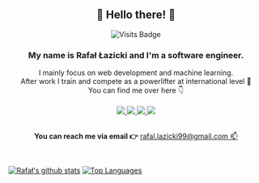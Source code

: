 <!--
**Raff-dev/Raff-dev** is a ✨ _special_ ✨ repository because its `README.md` (this file) appears on your GitHub profile.


-->
<h2 align="center">
👋 Hello there! 👋
</h2>

<div align="center">
  
  ![Visits Badge](https://badges.pufler.dev/visits/Raff-dev/Raff-dev?style=for-the-badge)</br>
  <h3>My name is <b>Rafał Łazicki</b> and I'm a software engineer.</h3>
  I mainly focus on web development and machine learning.</br>
  After work I train and compete as a powerlifter at international level 🥇</br>
  You can find me over here 👇</br></br>
</div>
<div align="center">
  <a href="https://github.com/Raff-dev">
    <img src="https://img.shields.io/badge/github-%2312100E.svg?&style=for-the-badge&logo=github&logoColor=white" /> 
  </a>
  <a href="https://www.linkedin.com/in/rlazicki/">
    <img src="https://img.shields.io/badge/linkedin-%230077B5.svg?&style=for-the-badge&logo=linkedin&logoColor=white" /> 
  </a>
  </a>
  <a href="https://www.instagram.com/raffunderscore/">
    <img src="https://img.shields.io/badge/instagram-%23E4405F.svg?&style=for-the-badge&logo=instagram&logoColor=white" /> 
  </a>
  </a>
  <a href="https://raff-dev.github.io/Portfolio/">
    <img src="https://img.shields.io/badge/Portfolio-up-%23.svg?&style=for-the-badge&logo=&logoColor=white%22" /> 
  </a>
</div>
</br>
<p align="center">
  <b>You can reach me via email 👉</b>
  <a href="mailto:rafal.lazicki99@gmail.com">rafal.lazicki99@gmail.com 📫</a> 
</p>
</br>


[![Rafał's github stats](https://github-readme-stats.vercel.app/api?username=Raff-dev&theme=light&show_icons=true&line_height=30&hide=issues,contribs)](https://github.com/PrzemyslawSarnacki/github-readme-stats)
[![Top Languages](https://github-readme-stats.vercel.app/api/top-langs/?username=Raff-dev&layout=compact&theme=light&line_height=27&hide=html,css,jupyter%20notebook)](https://github.com/Raff-dev/github-readme-stats)
<!--
**Raff-dev/Raff-dev/** is a ✨ _special_ ✨ repository because its `README.md` (this file) appears on your GitHub profile.
-->
